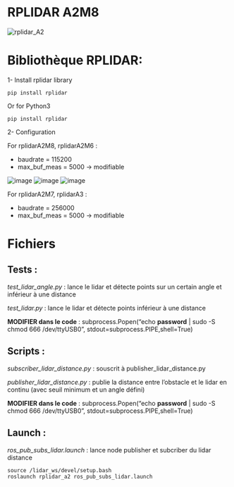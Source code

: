 # RPLIDAR A2M8
![rplidar_A2](https://user-images.githubusercontent.com/114569016/194724487-ec93e4c6-d517-4d5d-92f5-d973ee842cca.png)

# Bibliothèque RPLIDAR:
1- Install rplidar library
```
pip install rplidar
```
Or for Python3
```
pip install rplidar
```

2- Configuration

For rplidarA2M8, rplidarA2M6 :
- baudrate = 115200 
- max_buf_meas = 5000 -> modifiable

![image](https://user-images.githubusercontent.com/114569016/194724324-31ccc1e7-85a5-4b88-bf4d-4317c9abfb5c.png)
![image](https://user-images.githubusercontent.com/114569016/194724335-c05c54ad-36ab-4095-be41-50d9d5f87fb4.png)
![image](https://user-images.githubusercontent.com/114569016/194724336-92a232e6-9f78-4750-883d-249607f048d7.png)

For rplidarA2M7, rplidarA3 :
- baudrate = 256000 
- max_buf_meas = 5000 -> modifiable

# Fichiers
## Tests :
*test_lidar_angle.py*     : lance le lidar et détecte points sur un certain angle et inférieur à une distance

*test_lidar.py*           : lance le lidar et détecte points inférieur à une distance 

**MODIFIER dans le code** : subprocess.Popen(“echo **password** | sudo -S chmod 666 /dev/ttyUSB0”, stdout=subprocess.PIPE,shell=True) 

## Scripts :
*subscriber_lidar_distance.py* : souscrit à publisher_lidar_distance.py

*publisher_lidar_distance.py* : publie la distance entre l’obstacle et le lidar en continu (avec seuil minimum et un angle défini)

**MODIFIER dans le code** : subprocess.Popen(“echo **password** | sudo -S chmod 666 /dev/ttyUSB0”, stdout=subprocess.PIPE,shell=True) 

## Launch :
*ros_pub_subs_lidar.launch* : lance node publisher et subcriber du lidar distance

```
source /lidar_ws/devel/setup.bash 
roslaunch rplidar_a2 ros_pub_subs_lidar.launch  
```




